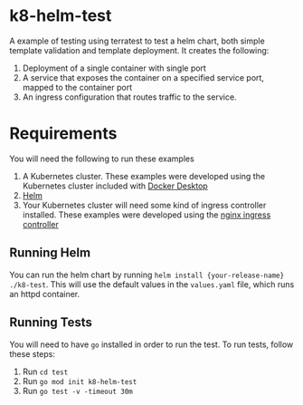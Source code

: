 # k8-helm-test

A example of testing using terratest to test a helm chart, both simple template validation and template deployment. It creates the following:

1. Deployment of a single container with single port
2. A service that exposes the container on a specified service port, mapped to the container port
3. An ingress configuration that routes traffic to the service.

# Requirements

You will need the following to run these examples

1. A Kubernetes cluster. These examples were developed using the Kubernetes cluster included with [Docker Desktop](https://docs.docker.com/get-docker/)
2. [Helm](https://helm.sh/docs/intro/install/)
3. Your Kubernetes cluster will need some kind of ingress controller installed. These examples were developed using the [nginx ingress controller](https://kubernetes.github.io/ingress-nginx/deploy/)

## Running Helm

You can run the helm chart by running `helm install {your-release-name} ./k8-test`. This will use the default values in the `values.yaml` file, which runs an httpd container.

## Running Tests

You will need to have `go` installed in order to run the test.
To run tests, follow these steps:

1. Run `cd test`
2. Run `go mod init k8-helm-test`
3. Run `go test -v -timeout 30m`